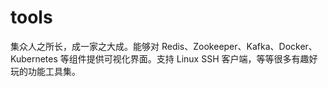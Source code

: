 # tools
集众人之所长，成一家之大成。能够对 Redis、Zookeeper、Kafka、Docker、Kubernetes 等组件提供可视化界面。支持 Linux SSH 客户端，等等很多有趣好玩的功能工具集。
